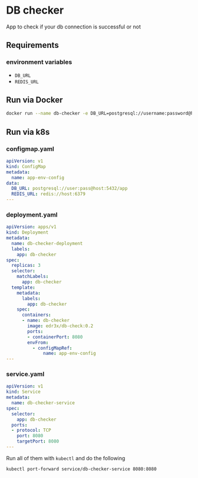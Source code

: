 # DB checker

App to check if your db connection is successful or not

## Requirements

### environment variables 

- `DB_URL` 
- `REDIS_URL` 

## Run via Docker

```sh
docker run --name db-checker -e DB_URL=postgresql://username:password@host:5432/database -e REDIS_URL=redis://0.0.0.0:6379 -d edr3x/db-check
```

## Run via k8s

### configmap.yaml
```yaml
apiVersion: v1
kind: ConfigMap
metadata:
  name: app-env-config
data:
  DB_URL: postgresql://user:pass@host:5432/app
  REDIS_URL: redis://host:6379
---
```

### deployment.yaml
```yaml
apiVersion: apps/v1
kind: Deployment
metadata:
  name: db-checker-deployment
  labels:
    app: db-checker
spec:
  replicas: 3
  selector:
    matchLabels:
      app: db-checker 
  template:
    metadata:
      labels:
        app: db-checker 
    spec:
      containers:
      - name: db-checker
        image: edr3x/db-check:0.2
        ports:
        - containerPort: 8080
        envFrom:
          - configMapRef:
              name: app-env-config
---
```

### service.yaml
```yaml
apiVersion: v1
kind: Service
metadata:
  name: db-checker-service
spec:
  selector:
    app: db-checker
  ports:
  - protocol: TCP
    port: 8080
    targetPort: 8080
---
```

Run all of them with `kubectl` and do the following

```sh
kubectl port-forward service/db-checker-service 8080:8080
```
